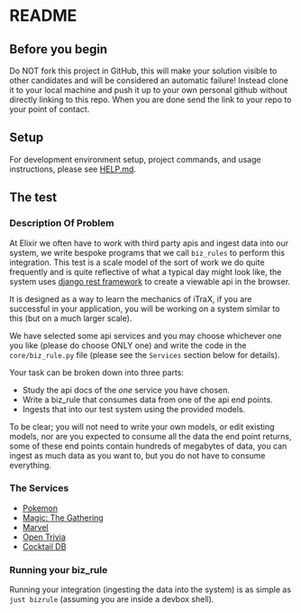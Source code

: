 # README

## Before you begin

Do NOT fork this project in GitHub, this will make your solution visible to other candidates and will be considered an automatic failure! Instead clone it to your local machine and push it up to your own personal github without directly linking to this repo. When you are done send the link to your repo to your point of contact.

## Setup

For development environment setup, project commands, and usage instructions, please see [HELP.md](HELP.md).

## The test

### Description Of Problem

At Elixir we often have to work with third party apis and ingest data into our system, we write bespoke programs that we call `biz_rules` to perform this integration. This test is a scale model of the sort of work we do quite frequently and is quite reflective of what a typical day might look like, the system uses [django rest framework](https://www.django-rest-framework.org/) to create a viewable api in the browser.

It is designed as a way to learn the mechanics of iTraX, if you are successful in your application, you will be working on a system similar to this (but on a much larger scale).

We have selected some api services and you may choose whichever one you like (please do choose ONLY one) and write the code in the `core/biz_rule.py` file (please see the `Services` section below for details).

Your task can be broken down into three parts:

* Study the api docs of the _one_ service you have chosen.
* Write a biz_rule that consumes data from one of the api end points.
* Ingests that into our test system using the provided models.

To be clear; you will not need to write your own models, or edit existing models, nor are you expected to consume all the data the end point returns, some of these end points contain hundreds of megabytes of data, you can ingest as much data as you want to, but you do not have to consume everything.

### The Services

- [Pokemon](https://pokemontcg.io/)
- [Magic: The Gathering](https://scryfall.com/docs/api)
- [Marvel](https://developer.marvel.com/)
- [Open Trivia](https://opentdb.com)
- [Cocktail DB](https://www.thecocktaildb.com/)


### Running your biz_rule

Running your integration (ingesting the data into the system) is as simple as `just bizrule` (assuming you are inside a devbox shell).
